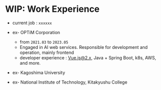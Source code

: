 # WIP: Work Experience

- current job : `xxxxxx`

- ex- OPTiM Corporation
   - from `2021.03` to `2023.05`
   - Engaged in AI web services. Responsible for development and operation, mainly frontend
   - developer experience : Vue.js@2.x, Java + Spring Boot, k8s, AWS, and more.

- ex- Kagoshima University


- ex- National Institute of Technology, Kitakyushu College
